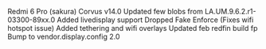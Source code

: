 Redmi 6 Pro (sakura) 
Corvus v14.0
   Updated few blobs from LA.UM.9.6.2.r1-03300-89xx.0
   Added livedisplay support
   Dropped Fake Enforce (Fixes wifi hotspot issue)
   Added tethering and wifi overlays
   Updated feb redfin build fp
   Bump to vendor.display.config 2.0
